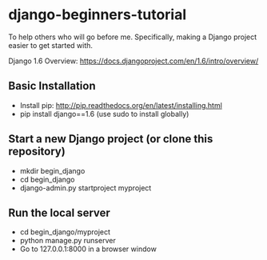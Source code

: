 django-beginners-tutorial
=========================

To help others who will go before me. Specifically, making a Django project easier to get started with.

Django 1.6 Overview: https://docs.djangoproject.com/en/1.6/intro/overview/

Basic Installation
------------------

* Install pip: http://pip.readthedocs.org/en/latest/installing.html
* pip install django==1.6 (use sudo to install globally)

Start a new Django project (or clone this repository)
-----------------------------------------------------

* mkdir begin_django
* cd begin_django
* django-admin.py startproject myproject

Run the local server
--------------------

* cd begin_django/myproject
* python manage.py runserver
* Go to 127.0.0.1:8000 in a browser window

